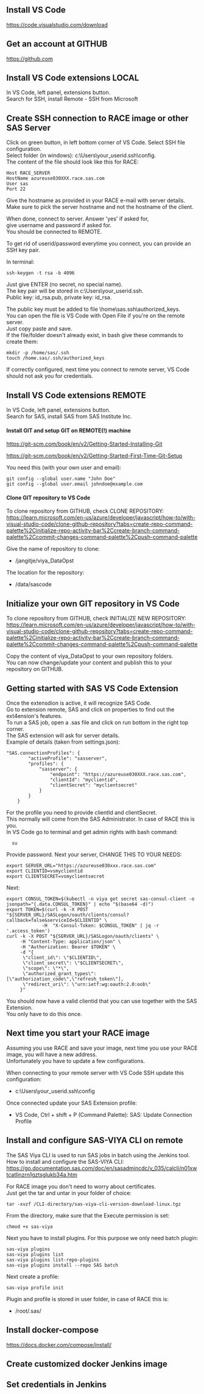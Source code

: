 


## Install VS Code
  https://code.visualstudio.com/download

  
## Get an account at GITHUB
  https://github.com


## Install VS Code extensions LOCAL 
  In VS Code, left panel, extensions button.  
  Search for SSH, install Remote - SSH from Microsoft  

## Create SSH connection to RACE image or other SAS Server
  Click on green button, in left bottom corner of VS Code.
  Select SSH file configuration.  
  Select folder (in windows): c:\Users\your_userid\.ssh\config.  
  The content of the file should look like this for RACE:

    Host RACE_SERVER  
    HostName azureuse030XXX.race.sas.com
    User sas
    Port 22

Give the hostname as provided in your RACE e-mail with server details.  
Make sure to pick the server hostname and not the hostname of the client.

When done, connect to server. Answer 'yes' if asked for,  
give username and password if asked for.  
You should be connected to REMOTE.  
  
To get rid of userid/password everytime you connect, you can provide an SSH key pair.

In terminal:

    ssh-keygen -t rsa -b 4096

Just give ENTER (no secret, no special name).  
The key pair will be stored in c:\Users\your_userid\.ssh.  
Public key: id_rsa.pub, private key: id_rsa.

The public key must be added to file  \home\sas\.ssh\authorized_keys.  
You can open the file is VS Code with Open File if you're on the remote server.  
Just copy paste and save.  
If the file/folder doesn't already exist, in bash give these commands to create them:

    mkdir -p /home/sas/.ssh
    touch /home.sas/.ssh/authorized_keys 

If correctly configured, next time you connect to remote server, VS Code should not ask you for credentials.

## Install VS Code extensions REMOTE
In VS Code, left panel, extensions button.  
Search for SAS, install SAS from SAS Institute Inc.


#### Install GIT and setup GIT on REMOTE(!) machine
https://git-scm.com/book/en/v2/Getting-Started-Installing-Git

https://git-scm.com/book/en/v2/Getting-Started-First-Time-Git-Setup

You need this (with your own user and email):  

    git config --global user.name "John Doe"
    git config --global user.email johndoe@example.com

#### Clone GIT repository to VS Code
To clone repository from GITHUB, check CLONE REPOSITORY:  
https://learn.microsoft.com/en-us/azure/developer/javascript/how-to/with-visual-studio-code/clone-github-repository?tabs=create-repo-command-palette%2Cinitialize-repo-activity-bar%2Ccreate-branch-command-palette%2Ccommit-changes-command-palette%2Cpush-command-palette

Give the name of repository to clone: 
* /jangitje/viya_DataOpst
  
The location for the repository: 
* /data/sascode

## Initialize your own GIT repository in VS Code
To clone repository from GITHUB, check INITIALIZE NEW REPOSITORY:  
https://learn.microsoft.com/en-us/azure/developer/javascript/how-to/with-visual-studio-code/clone-github-repository?tabs=create-repo-command-palette%2Cinitialize-repo-activity-bar%2Ccreate-branch-command-palette%2Ccommit-changes-command-palette%2Cpush-command-palette

Copy the content of viya_DataOpst to your own repository folders.  
You can now change/update your content and publish this to your repository on GITHUB.  
  

## Getting started with SAS VS Code Extension
Once the extensdion is active, it will recognize SAS Code.  
Go to extension remote, SAS and click on properties to find out the ext4ension's features.  
To run a SAS job, open a .sas file and click on run bottom in the right top corner.  
The SAS extension will ask for server details.  
Example of details (taken from settings.json):

    "SAS.connectionProfiles": {
            "activeProfile": "sasserver",
            "profiles": {
                "sasserver": {
                    "endpoint": "https://azureuse030XXX.race.sas.com",
                    "clientId": "myclientid",
                    "clientSecret": "myclientsecret"
                }
            }
        }
For the profile you need to provide clientId and clientSecret.  
This normally will come from the SAS Administrator. In case of RACE this is you.  
In VS Code go to terminal and get admin rights with bash command: 
```
  su
```
Provide password.
Next your server, CHANGE THIS TO YOUR NEEDS:
```
export SERVER_URL="https://azureuse030xxx.race.sas.com"
export CLIENTID=vsmyclientid
export CLIENTSECRET=vsmyclientsecret

```

Next:
```
export CONSUL_TOKEN=$(kubectl -n viya get secret sas-consul-client -o jsonpath="{.data.CONSUL_TOKEN}" | echo "$(base64 -d)")
export TOKEN=$(curl -k -X POST "${SERVER_URL}/SASLogon/oauth/clients/consul?callback=false&serviceId=$CLIENTID" \
             -H  "X-Consul-Token: $CONSUL_TOKEN" | jq -r '.access_token')
curl -k -X POST "${SERVER_URL}/SASLogon/oauth/clients" \
     -H "Content-Type: application/json" \
     -H "Authorization: Bearer $TOKEN" \
     -d "{
      \"client_id\": \"$CLIENTID\", 
      \"client_secret\": \"$CLIENTSECRET\",
      \"scope\": \"*\",
      \"authorized_grant_types\": [\"authorization_code\",\"refresh_token\"],
      \"redirect_uri\": \"urn:ietf:wg:oauth:2.0:oob\"
     }"

```
You should now have a valid clientid that you can use together with the SAS Extension.  
You only have to do this once.


## Next time you start your RACE image
Assuming you use RACE and save your image, next time you use your RACE image, you will have a new address.  
Unfortunately you have to update a few configurations.

When connecting to your remote server with VS Code SSH update this configuration:  
-   c:\Users\your_userid\.ssh\config  

Once connected update your SAS Extension profile:
-   VS Code, Ctrl + shift + P (Command Palette): SAS: Update Connection Profile
  
## Install and configure SAS-VIYA CLI on remote
The SAS Viya CLI is used to run SAS jobs in batch using the Jenkins tool.  
How to install and configure the SAS-VIYA CLI:  
https://go.documentation.sas.com/doc/en/sasadmincdc/v_035/calcli/n01xwtcatlinzrn1gztsglukb34a.htm  

For RACE image you don't need to worry about certificates.  
Just get the tar and untar in your folder of choice:
```
tar -xvzf /CLI-directory/sas-viya-cli-version-download-linux.tgz  
```  
From the directory, make sure that the Execute permission is set:
```
chmod +x sas-viya
```

Next you have to install plugins.  For this purpose we only need batch plugin:
```
sas-viya plugins
sas-viya plugins list
sas-viya plugins list-repo-plugins
sas-viya plugins install --repo SAS batch
```

Next create a profile:
```
sas-viya profile init
```

Plugin and profile is stored in user folder, in case of RACE this is:
-   /root/.sas/  

## Install docker-compose
https://docs.docker.com/compose/install/

## Create customized docker Jenkins image


## Set credentials in Jenkins




